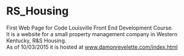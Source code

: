 # RS_Housing
First Web Page for Code Louisville Front End Development Course.  
It is a website for a small property management company in Western Kentucky, R&S Housing.  
As of 10/03/2015 it is hosted at www.damonrevelette.com/index.html
